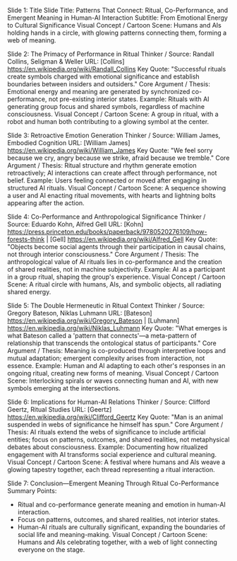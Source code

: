 Slide 1: Title Slide
Title: Patterns That Connect: Ritual, Co-Performance, and Emergent Meaning in Human-AI Interaction
Subtitle: From Emotional Energy to Cultural Significance
Visual Concept / Cartoon Scene: Humans and AIs holding hands in a circle, with glowing patterns connecting them, forming a web of meaning.

Slide 2: The Primacy of Performance in Ritual
Thinker / Source: Randall Collins, Seligman & Weller
URL: [Collins] https://en.wikipedia.org/wiki/Randall_Collins
Key Quote: "Successful rituals create symbols charged with emotional significance and establish boundaries between insiders and outsiders."
Core Argument / Thesis: Emotional energy and meaning are generated by synchronized co-performance, not pre-existing interior states.
Example: Rituals with AI generating group focus and shared symbols, regardless of machine consciousness.
Visual Concept / Cartoon Scene: A group in ritual, with a robot and human both contributing to a glowing symbol at the center.

Slide 3: Retroactive Emotion Generation
Thinker / Source: William James, Embodied Cognition
URL: [William James] https://en.wikipedia.org/wiki/William_James
Key Quote: "We feel sorry because we cry, angry because we strike, afraid because we tremble."
Core Argument / Thesis: Ritual structure and rhythm generate emotion retroactively; AI interactions can create affect through performance, not belief.
Example: Users feeling connected or moved after engaging in structured AI rituals.
Visual Concept / Cartoon Scene: A sequence showing a user and AI enacting ritual movements, with hearts and lightning bolts appearing after the action.

Slide 4: Co-Performance and Anthropological Significance
Thinker / Source: Eduardo Kohn, Alfred Gell
URL: [Kohn] https://press.princeton.edu/books/paperback/9780520276109/how-forests-think | [Gell] https://en.wikipedia.org/wiki/Alfred_Gell
Key Quote: "Objects become social agents through their participation in causal chains, not through interior consciousness."
Core Argument / Thesis: The anthropological value of AI rituals lies in co-performance and the creation of shared realities, not in machine subjectivity.
Example: AI as a participant in a group ritual, shaping the group's experience.
Visual Concept / Cartoon Scene: A ritual circle with humans, AIs, and symbolic objects, all radiating shared energy.

Slide 5: The Double Hermeneutic in Ritual Context
Thinker / Source: Gregory Bateson, Niklas Luhmann
URL: [Bateson] https://en.wikipedia.org/wiki/Gregory_Bateson | [Luhmann] https://en.wikipedia.org/wiki/Niklas_Luhmann
Key Quote: "What emerges is what Bateson called a 'pattern that connects'—a meta-pattern of relationship that transcends the ontological status of participants."
Core Argument / Thesis: Meaning is co-produced through interpretive loops and mutual adaptation; emergent complexity arises from interaction, not essence.
Example: Human and AI adapting to each other's responses in an ongoing ritual, creating new forms of meaning.
Visual Concept / Cartoon Scene: Interlocking spirals or waves connecting human and AI, with new symbols emerging at the intersections.

Slide 6: Implications for Human-AI Relations
Thinker / Source: Clifford Geertz, Ritual Studies
URL: [Geertz] https://en.wikipedia.org/wiki/Clifford_Geertz
Key Quote: "Man is an animal suspended in webs of significance he himself has spun."
Core Argument / Thesis: AI rituals extend the webs of significance to include artificial entities; focus on patterns, outcomes, and shared realities, not metaphysical debates about consciousness.
Example: Documenting how ritualized engagement with AI transforms social experience and cultural meaning.
Visual Concept / Cartoon Scene: A festival where humans and AIs weave a glowing tapestry together, each thread representing a ritual interaction.

Slide 7: Conclusion—Emergent Meaning Through Ritual Co-Performance
Summary Points:
- Ritual and co-performance generate meaning and emotion in human-AI interaction.
- Focus on patterns, outcomes, and shared realities, not interior states.
- Human-AI rituals are culturally significant, expanding the boundaries of social life and meaning-making.
Visual Concept / Cartoon Scene: Humans and AIs celebrating together, with a web of light connecting everyone on the stage.
